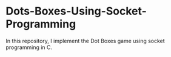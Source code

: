 # Dots-Boxes-Using-Socket-Programming
In this repository, I implement the Dot Boxes game using socket programming in C.

